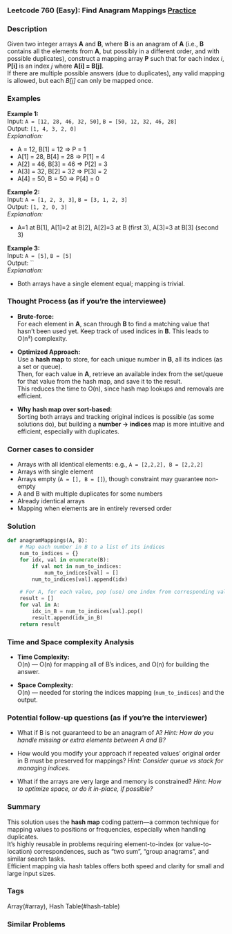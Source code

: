 ### Leetcode 760 (Easy): Find Anagram Mappings [Practice](https://leetcode.com/problems/find-anagram-mappings)

### Description  
Given two integer arrays **A** and **B**, where **B** is an anagram of **A** (i.e., **B** contains all the elements from **A**, but possibly in a different order, and with possible duplicates), construct a mapping array **P** such that for each index *i*, **P\[i\]** is an index *j* where **A\[i\] = B\[j\]**.  
If there are multiple possible answers (due to duplicates), any valid mapping is allowed, but each *B\[j\]* can only be mapped once.

### Examples  

**Example 1:**  
Input: `A = [12, 28, 46, 32, 50]`, `B = [50, 12, 32, 46, 28]`  
Output: `[1, 4, 3, 2, 0]`  
*Explanation:*
- A = 12, B[1] = 12 ⇒ P = 1
- A[1] = 28, B[4] = 28 ⇒ P[1] = 4
- A[2] = 46, B[3] = 46 ⇒ P[2] = 3
- A[3] = 32, B[2] = 32 ⇒ P[3] = 2
- A[4] = 50, B = 50 ⇒ P[4] = 0

**Example 2:**  
Input: `A = [1, 2, 3, 3]`, `B = [3, 1, 2, 3]`  
Output: `[1, 2, 0, 3]`  
*Explanation:*
- A=1 at B[1], A[1]=2 at B[2], A[2]=3 at B (first 3), A[3]=3 at B[3] (second 3)

**Example 3:**  
Input: `A = [5]`, `B = [5]`  
Output: ``  
*Explanation:*  
- Both arrays have a single element equal; mapping is trivial.

### Thought Process (as if you’re the interviewee)  
- **Brute-force:**  
  For each element in **A**, scan through **B** to find a matching value that hasn’t been used yet. Keep track of used indices in **B**. This leads to O(n²) complexity.

- **Optimized Approach:**  
  Use a **hash map** to store, for each unique number in **B**, all its indices (as a set or queue).  
  Then, for each value in **A**, retrieve an available index from the set/queue for that value from the hash map, and save it to the result.  
  This reduces the time to O(n), since hash map lookups and removals are efficient.

- **Why hash map over sort-based:**  
  Sorting both arrays and tracking original indices is possible (as some solutions do), but building a **number -> indices** map is more intuitive and efficient, especially with duplicates.

### Corner cases to consider  
- Arrays with all identical elements: e.g., `A = [2,2,2], B = [2,2,2]`  
- Arrays with single element  
- Arrays empty (`A = [], B = []`), though constraint may guarantee non-empty  
- A and B with multiple duplicates for some numbers  
- Already identical arrays  
- Mapping when elements are in entirely reversed order

### Solution

```python
def anagramMappings(A, B):
    # Map each number in B to a list of its indices
    num_to_indices = {}
    for idx, val in enumerate(B):
        if val not in num_to_indices:
            num_to_indices[val] = []
        num_to_indices[val].append(idx)
    
    # For A, for each value, pop (use) one index from corresponding value in B
    result = []
    for val in A:
        idx_in_B = num_to_indices[val].pop()
        result.append(idx_in_B)
    return result
```

### Time and Space complexity Analysis  

- **Time Complexity:**  
  O(n) — O(n) for mapping all of B’s indices, and O(n) for building the answer.

- **Space Complexity:**  
  O(n) — needed for storing the indices mapping (`num_to_indices`) and the output.

### Potential follow-up questions (as if you’re the interviewer)  

- What if B is not guaranteed to be an anagram of A?
  *Hint: How do you handle missing or extra elements between A and B?*

- How would you modify your approach if repeated values’ original order in B must be preserved for mappings?
  *Hint: Consider queue vs stack for managing indices.*

- What if the arrays are very large and memory is constrained?
  *Hint: How to optimize space, or do it in-place, if possible?*

### Summary
This solution uses the **hash map** coding pattern—a common technique for mapping values to positions or frequencies, especially when handling duplicates.  
It’s highly reusable in problems requiring element-to-index (or value-to-location) correspondences, such as “two sum”, “group anagrams”, and similar search tasks.  
Efficient mapping via hash tables offers both speed and clarity for small and large input sizes.

### Tags
Array(#array), Hash Table(#hash-table)

### Similar Problems
